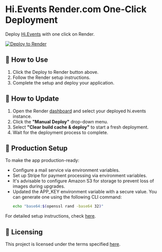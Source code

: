 # Hi.Events Render.com One-Click Deployment

Deploy [Hi.Events](https://github.com/HiEventsDev/hi.events) with one click on Render.

[![Deploy to Render](https://render.com/images/deploy-to-render-button.svg)](https://render.com/deploy?repo=https://github.com/HiEventsDev/hi.events-render.com)

## 🚀 How to Use

1. Click the Deploy to Render button above.
2. Follow the Render setup instructions.
3. Complete the setup and deploy your application.

## 🔄 How to Update

1. Open the Render [dashboard](https://dashboard.render.com/) and select your deployed hi.events instance.
2. Click the **"Manual Deploy"** drop-down menu.
3. Select **"Clear build cache & deploy"** to start a fresh deployment.
4. Wait for the deployment process to complete.

## 🔧 Production Setup

To make the app production-ready:

- Configure a mail service via environment variables.
- Set up Stripe for payment processing via environment variables.
- It's advisable to configure Amazon S3 for storage to prevent loss of images during upgrades.
- Updated the APP_KEY environment variable with a secure value. You can generate one using the following CLI command:
  ```bash
  echo "base64:$(openssl rand -base64 32)"
  ```
  

For detailed setup instructions, check [here](https://hi.events/docs/getting-started/deploying).

## 📜 Licensing

This project is licensed under the terms specified [here](https://hi.events/licensing).
